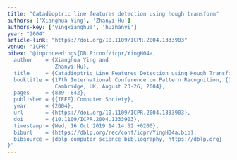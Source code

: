 ```yaml
---
title: "Catadioptric line features detection using hough transform"
authors: ['Xianghua Ying', 'Zhanyi Hu']
authors-key: ['yingxianghua', 'huzhanyi']
year: "2004"
article-link: "https://doi.org/10.1109/ICPR.2004.1333903"
venue: "ICPR"
bibex: "@inproceedings{DBLP:conf/icpr/YingH04a,
  author    = {Xianghua Ying and
               Zhanyi Hu},
  title     = {Catadioptric Line Features Detection using Hough Transform},
  booktitle = {17th International Conference on Pattern Recognition, {ICPR} 2004,
               Cambridge, UK, August 23-26, 2004},
  pages     = {839--842},
  publisher = {{IEEE} Computer Society},
  year      = {2004},
  url       = {https://doi.org/10.1109/ICPR.2004.1333903},
  doi       = {10.1109/ICPR.2004.1333903},
  timestamp = {Wed, 16 Oct 2019 14:14:52 +0200},
  biburl    = {https://dblp.org/rec/conf/icpr/YingH04a.bib},
  bibsource = {dblp computer science bibliography, https://dblp.org}
}"
---
```

